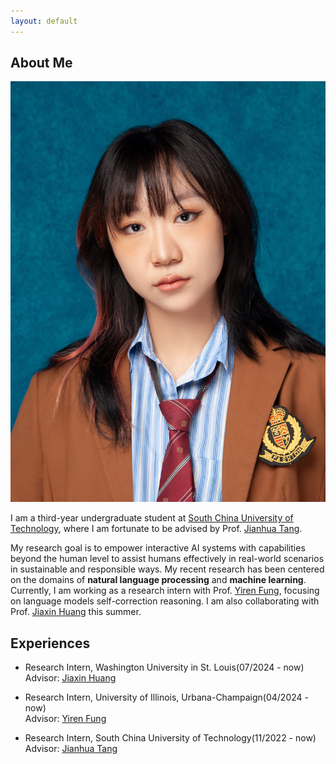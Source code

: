 ```yaml
---
layout: default
---
```


## About Me

<img class="profile-picture" src="avatar.png">

I am a third-year undergraduate student at [South China University of Technology](https://www.scut.edu.cn/en/), where I am fortunate to be advised by Prof. [Jianhua Tang](http://www2.scut.edu.cn/wusie_en/2020/0425/c25923a490121/page.htm).  

My research goal is to empower interactive AI systems with capabilities beyond the human level to assist humans effectively in real-world scenarios in sustainable and responsible ways. My recent research has been centered on the domains of **natural language processing** and **machine learning**. Currently, I am working as a research intern with Prof. [Yiren Fung](https://yrf1.github.io/), focusing on language models self-correction reasoning. I am also collaborating with Prof. [Jiaxin Huang](https://teapot123.github.io/) this summer.


## Experiences

- Research Intern, Washington University in St. Louis(07/2024 - now)  
  Advisor: [Jiaxin Huang](https://teapot123.github.io/)

- Research Intern, University of Illinois, Urbana-Champaign(04/2024 - now)  
  Advisor: [Yiren Fung](https://yrf1.github.io/)

- Research Intern, South China University of Technology(11/2022 - now)    
  Advisor: [Jianhua Tang](http://www2.scut.edu.cn/wusie/2020/0425/c25374a374016/page.htm)
  


